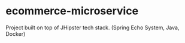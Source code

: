 # ecommerce-microservice

Project built on top of JHipster tech stack. (Spring Echo System, Java, Docker)
